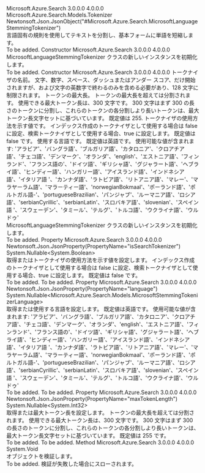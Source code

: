 <Type Name="MicrosoftLanguageStemmingTokenizer" FullName="Microsoft.Azure.Search.Models.MicrosoftLanguageStemmingTokenizer">
  <TypeSignature Language="C#" Value="public class MicrosoftLanguageStemmingTokenizer : Microsoft.Azure.Search.Models.Tokenizer" />
  <TypeSignature Language="ILAsm" Value=".class public auto ansi beforefieldinit MicrosoftLanguageStemmingTokenizer extends Microsoft.Azure.Search.Models.Tokenizer" />
  <TypeSignature Language="DocId" Value="T:Microsoft.Azure.Search.Models.MicrosoftLanguageStemmingTokenizer" />
  <TypeSignature Language="VB.NET" Value="Public Class MicrosoftLanguageStemmingTokenizer&#xA;Inherits Tokenizer" />
  <TypeSignature Language="F#" Value="type MicrosoftLanguageStemmingTokenizer = class&#xA;    inherit Tokenizer" />
  <AssemblyInfo>
    <AssemblyName>Microsoft.Azure.Search</AssemblyName>
    <AssemblyVersion>3.0.0.0</AssemblyVersion>
    <AssemblyVersion>4.0.0.0</AssemblyVersion>
  </AssemblyInfo>
  <Base>
    <BaseTypeName>Microsoft.Azure.Search.Models.Tokenizer</BaseTypeName>
  </Base>
  <Interfaces />
  <Attributes>
    <Attribute>
      <AttributeName>Newtonsoft.Json.JsonObject("#Microsoft.Azure.Search.MicrosoftLanguageStemmingTokenizer")</AttributeName>
    </Attribute>
  </Attributes>
  <Docs>
    <summary>
            言語固有の規則を使用してテキストを分割し、基本フォームに単語を短縮します。
            </summary>
    <remarks>To be added.</remarks>
  </Docs>
  <Members>
    <Member MemberName=".ctor">
      <MemberSignature Language="C#" Value="public MicrosoftLanguageStemmingTokenizer ();" />
      <MemberSignature Language="ILAsm" Value=".method public hidebysig specialname rtspecialname instance void .ctor() cil managed" />
      <MemberSignature Language="DocId" Value="M:Microsoft.Azure.Search.Models.MicrosoftLanguageStemmingTokenizer.#ctor" />
      <MemberSignature Language="VB.NET" Value="Public Sub New ()" />
      <MemberType>Constructor</MemberType>
      <AssemblyInfo>
        <AssemblyName>Microsoft.Azure.Search</AssemblyName>
        <AssemblyVersion>3.0.0.0</AssemblyVersion>
        <AssemblyVersion>4.0.0.0</AssemblyVersion>
      </AssemblyInfo>
      <Parameters />
      <Docs>
        <summary>
            MicrosoftLanguageStemmingTokenizer クラスの新しいインスタンスを初期化します。
            </summary>
        <remarks>To be added.</remarks>
      </Docs>
    </Member>
    <Member MemberName=".ctor">
      <MemberSignature Language="C#" Value="public MicrosoftLanguageStemmingTokenizer (string name, Nullable&lt;int&gt; maxTokenLength = null, Nullable&lt;bool&gt; isSearchTokenizer = null, Nullable&lt;Microsoft.Azure.Search.Models.MicrosoftStemmingTokenizerLanguage&gt; language = null);" />
      <MemberSignature Language="ILAsm" Value=".method public hidebysig specialname rtspecialname instance void .ctor(string name, valuetype System.Nullable`1&lt;int32&gt; maxTokenLength, valuetype System.Nullable`1&lt;bool&gt; isSearchTokenizer, valuetype System.Nullable`1&lt;valuetype Microsoft.Azure.Search.Models.MicrosoftStemmingTokenizerLanguage&gt; language) cil managed" />
      <MemberSignature Language="DocId" Value="M:Microsoft.Azure.Search.Models.MicrosoftLanguageStemmingTokenizer.#ctor(System.String,System.Nullable{System.Int32},System.Nullable{System.Boolean},System.Nullable{Microsoft.Azure.Search.Models.MicrosoftStemmingTokenizerLanguage})" />
      <MemberSignature Language="VB.NET" Value="Public Sub New (name As String, Optional maxTokenLength As Nullable(Of Integer) = null, Optional isSearchTokenizer As Nullable(Of Boolean) = null, Optional language As Nullable(Of MicrosoftStemmingTokenizerLanguage) = null)" />
      <MemberSignature Language="F#" Value="new Microsoft.Azure.Search.Models.MicrosoftLanguageStemmingTokenizer : string * Nullable&lt;int&gt; * Nullable&lt;bool&gt; * Nullable&lt;Microsoft.Azure.Search.Models.MicrosoftStemmingTokenizerLanguage&gt; -&gt; Microsoft.Azure.Search.Models.MicrosoftLanguageStemmingTokenizer" Usage="new Microsoft.Azure.Search.Models.MicrosoftLanguageStemmingTokenizer (name, maxTokenLength, isSearchTokenizer, language)" />
      <MemberType>Constructor</MemberType>
      <AssemblyInfo>
        <AssemblyName>Microsoft.Azure.Search</AssemblyName>
        <AssemblyVersion>3.0.0.0</AssemblyVersion>
        <AssemblyVersion>4.0.0.0</AssemblyVersion>
      </AssemblyInfo>
      <Parameters>
        <Parameter Name="name" Type="System.String" />
        <Parameter Name="maxTokenLength" Type="System.Nullable&lt;System.Int32&gt;" />
        <Parameter Name="isSearchTokenizer" Type="System.Nullable&lt;System.Boolean&gt;" />
        <Parameter Name="language" Type="System.Nullable&lt;Microsoft.Azure.Search.Models.MicrosoftStemmingTokenizerLanguage&gt;" />
      </Parameters>
      <Docs>
        <param name="name">トークナイザの名前。 文字、数字、スペース、ダッシュまたはアンダー スコア、だけ開始されますが、および文字の英数字で終わるのみを含める必要があり、128 文字に制限されます。</param>
        <param name="maxTokenLength">トークンの最大長。 トークンの最大長を超えては分割されます。 使用できる最大トークン長は、300 文字です。 300 文字はまず 300 の長さのトークンに分割し、これらのトークンの各分割しより長いトークンは、最大トークン長文字セットに基づいています。 既定値は
            255.</param>
        <param name="isSearchTokenizer">トークナイザの使用方法を示す値です。 インデックス作成のトークナイザとして使用する場合は false に設定、検索トークナイザとして使用する場合、true に設定します。 既定値は false です。</param>
        <param name="language">使用する言語です。 既定値は英語です。
            使用可能な値が含まれます: 'アラビア'、'バングラ語'、'ブルガリア語'、'カタロニア'、'クロアチア語'、'チェコ語'、'デンマーク'、'オランダ'、'english'、'エストニア語'、'フィンランド'、'フランス語の'、'ドイツ語'、'ギリシャ語'、'グジャラート語'、'ヘブライ語'、'ヒンディー語'、'ハンガリー語'、'アイスランド語'、'インドネシア語'、'イタリア語 '、'カンナダ語'、'ラトビア語'、'リトアニア語'、'マレー'、'マラヤーラム語'、'マラーティー語'、'norwegianBokmaal'、'ポーランド語'、'ポルトガル語-'、'portugueseBrazilian'、'パンジャブ'、'ルーマニア語'、'ロシア語'、'serbianCyrillic'、'serbianLatin'、'スロバキア語'、'slovenian'、'スペイン語 '、'スウェーデン'、'タミール'、'テルグ'、'トルコ語'、'ウクライナ語'、'ウルドゥ'</param>
        <summary>
            MicrosoftLanguageStemmingTokenizer クラスの新しいインスタンスを初期化します。
            </summary>
        <remarks>To be added.</remarks>
      </Docs>
    </Member>
    <Member MemberName="IsSearchTokenizer">
      <MemberSignature Language="C#" Value="public Nullable&lt;bool&gt; IsSearchTokenizer { get; set; }" />
      <MemberSignature Language="ILAsm" Value=".property instance valuetype System.Nullable`1&lt;bool&gt; IsSearchTokenizer" />
      <MemberSignature Language="DocId" Value="P:Microsoft.Azure.Search.Models.MicrosoftLanguageStemmingTokenizer.IsSearchTokenizer" />
      <MemberSignature Language="VB.NET" Value="Public Property IsSearchTokenizer As Nullable(Of Boolean)" />
      <MemberSignature Language="F#" Value="member this.IsSearchTokenizer : Nullable&lt;bool&gt; with get, set" Usage="Microsoft.Azure.Search.Models.MicrosoftLanguageStemmingTokenizer.IsSearchTokenizer" />
      <MemberType>Property</MemberType>
      <AssemblyInfo>
        <AssemblyName>Microsoft.Azure.Search</AssemblyName>
        <AssemblyVersion>3.0.0.0</AssemblyVersion>
        <AssemblyVersion>4.0.0.0</AssemblyVersion>
      </AssemblyInfo>
      <Attributes>
        <Attribute>
          <AttributeName>Newtonsoft.Json.JsonProperty(PropertyName="isSearchTokenizer")</AttributeName>
        </Attribute>
      </Attributes>
      <ReturnValue>
        <ReturnType>System.Nullable&lt;System.Boolean&gt;</ReturnType>
      </ReturnValue>
      <Docs>
        <summary>
            取得またはトークナイザの使用方法を示す値を設定します。 インデックス作成のトークナイザとして使用する場合は false に設定、検索トークナイザとして使用する場合、true に設定します。 既定値は false です。
            </summary>
        <value>To be added.</value>
        <remarks>To be added.</remarks>
      </Docs>
    </Member>
    <Member MemberName="Language">
      <MemberSignature Language="C#" Value="public Nullable&lt;Microsoft.Azure.Search.Models.MicrosoftStemmingTokenizerLanguage&gt; Language { get; set; }" />
      <MemberSignature Language="ILAsm" Value=".property instance valuetype System.Nullable`1&lt;valuetype Microsoft.Azure.Search.Models.MicrosoftStemmingTokenizerLanguage&gt; Language" />
      <MemberSignature Language="DocId" Value="P:Microsoft.Azure.Search.Models.MicrosoftLanguageStemmingTokenizer.Language" />
      <MemberSignature Language="VB.NET" Value="Public Property Language As Nullable(Of MicrosoftStemmingTokenizerLanguage)" />
      <MemberSignature Language="F#" Value="member this.Language : Nullable&lt;Microsoft.Azure.Search.Models.MicrosoftStemmingTokenizerLanguage&gt; with get, set" Usage="Microsoft.Azure.Search.Models.MicrosoftLanguageStemmingTokenizer.Language" />
      <MemberType>Property</MemberType>
      <AssemblyInfo>
        <AssemblyName>Microsoft.Azure.Search</AssemblyName>
        <AssemblyVersion>3.0.0.0</AssemblyVersion>
        <AssemblyVersion>4.0.0.0</AssemblyVersion>
      </AssemblyInfo>
      <Attributes>
        <Attribute>
          <AttributeName>Newtonsoft.Json.JsonProperty(PropertyName="language")</AttributeName>
        </Attribute>
      </Attributes>
      <ReturnValue>
        <ReturnType>System.Nullable&lt;Microsoft.Azure.Search.Models.MicrosoftStemmingTokenizerLanguage&gt;</ReturnType>
      </ReturnValue>
      <Docs>
        <summary>
            取得または使用する言語を設定します。 既定値は英語です。 使用可能な値が含まれます: 'アラビア'、'バングラ語'、'ブルガリア語'、'カタロニア'、'クロアチア語'、'チェコ語'、'デンマーク'、'オランダ'、'english'、'エストニア語'、'フィンランド'、'フランス語の'、'ドイツ語'、'ギリシャ語'、'グジャラート語'、'ヘブライ語'、'ヒンディー語'、'ハンガリー語'、'アイスランド語'、'インドネシア語'、'イタリア語 '、'カンナダ語'、'ラトビア語'、'リトアニア語'、'マレー'、'マラヤーラム語'、'マラーティー語'、'norwegianBokmaal'、'ポーランド語'、'ポルトガル語-'、'portugueseBrazilian'、'パンジャブ'、'ルーマニア語'、'ロシア語'、'serbianCyrillic'、'serbianLatin'、'スロバキア語'、'slovenian'、'スペイン語 '、'スウェーデン'、'タミール'、'テルグ'、'トルコ語'、'ウクライナ語'、'ウルドゥ'
            </summary>
        <value>To be added.</value>
        <remarks>To be added.</remarks>
      </Docs>
    </Member>
    <Member MemberName="MaxTokenLength">
      <MemberSignature Language="C#" Value="public Nullable&lt;int&gt; MaxTokenLength { get; set; }" />
      <MemberSignature Language="ILAsm" Value=".property instance valuetype System.Nullable`1&lt;int32&gt; MaxTokenLength" />
      <MemberSignature Language="DocId" Value="P:Microsoft.Azure.Search.Models.MicrosoftLanguageStemmingTokenizer.MaxTokenLength" />
      <MemberSignature Language="VB.NET" Value="Public Property MaxTokenLength As Nullable(Of Integer)" />
      <MemberSignature Language="F#" Value="member this.MaxTokenLength : Nullable&lt;int&gt; with get, set" Usage="Microsoft.Azure.Search.Models.MicrosoftLanguageStemmingTokenizer.MaxTokenLength" />
      <MemberType>Property</MemberType>
      <AssemblyInfo>
        <AssemblyName>Microsoft.Azure.Search</AssemblyName>
        <AssemblyVersion>3.0.0.0</AssemblyVersion>
        <AssemblyVersion>4.0.0.0</AssemblyVersion>
      </AssemblyInfo>
      <Attributes>
        <Attribute>
          <AttributeName>Newtonsoft.Json.JsonProperty(PropertyName="maxTokenLength")</AttributeName>
        </Attribute>
      </Attributes>
      <ReturnValue>
        <ReturnType>System.Nullable&lt;System.Int32&gt;</ReturnType>
      </ReturnValue>
      <Docs>
        <summary>
            取得または最大トークン長を設定します。 トークンの最大長を超えては分割されます。 使用できる最大トークン長は、300 文字です。 300 文字はまず 300 の長さのトークンに分割し、これらのトークンの各分割しより長いトークンは、最大トークン長文字セットに基づいています。 既定値は 255 です。
            </summary>
        <value>To be added.</value>
        <remarks>To be added.</remarks>
      </Docs>
    </Member>
    <Member MemberName="Validate">
      <MemberSignature Language="C#" Value="public override void Validate ();" />
      <MemberSignature Language="ILAsm" Value=".method public hidebysig virtual instance void Validate() cil managed" />
      <MemberSignature Language="DocId" Value="M:Microsoft.Azure.Search.Models.MicrosoftLanguageStemmingTokenizer.Validate" />
      <MemberSignature Language="VB.NET" Value="Public Overrides Sub Validate ()" />
      <MemberSignature Language="F#" Value="override this.Validate : unit -&gt; unit" Usage="microsoftLanguageStemmingTokenizer.Validate " />
      <MemberType>Method</MemberType>
      <AssemblyInfo>
        <AssemblyName>Microsoft.Azure.Search</AssemblyName>
        <AssemblyVersion>3.0.0.0</AssemblyVersion>
        <AssemblyVersion>4.0.0.0</AssemblyVersion>
      </AssemblyInfo>
      <ReturnValue>
        <ReturnType>System.Void</ReturnType>
      </ReturnValue>
      <Parameters />
      <Docs>
        <summary>
            オブジェクトを検証します。
            </summary>
        <remarks>To be added.</remarks>
        <exception cref="T:Microsoft.Rest.ValidationException">
            検証が失敗した場合にスローされます。
            </exception>
      </Docs>
    </Member>
  </Members>
</Type>
